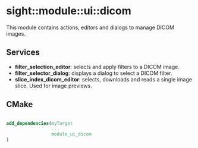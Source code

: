# sight::module::ui::dicom

This module contains actions, editors and dialogs to manage DICOM images.
## Services

- **filter_selection_editor**: selects and apply filters to a DICOM image.
- **filter_selector_dialog**: displays a dialog to select a DICOM filter.
- **slice_index_dicom_editor**: selects, downloads and reads a single image slice. Used for image previews.
  
## CMake

```cmake

add_dependencies(myTarget
                 ...
                 module_ui_dicom
)
```
